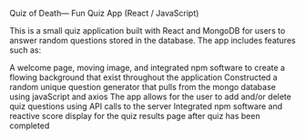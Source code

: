 Quiz of Death— Fun Quiz App (React / JavaScript)

This is a  small quiz application built with React and MongoDB for users to answer random questions stored in the database. 
The app includes features such as:

A welcome page, moving  image, and integrated npm software to create a  flowing background that exist throughout the application
Constructed a random unique question generator that pulls from the mongo database using javaScript and axios
The app allows for the user to add and/or delete quiz questions using API calls to the server
Integrated npm software and reactive score display for the quiz results page after quiz has been completed
